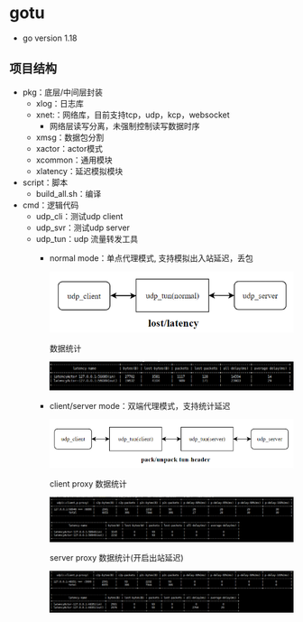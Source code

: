 # gotu

* go version 1.18

## 项目结构

* pkg：底层/中间层封装
  * xlog：日志库
  * xnet:：网络库，目前支持tcp，udp，kcp，websocket
    * 网络层读写分离，未强制控制读写数据时序
  * xmsg：数据包分割
  * xactor：actor模式
  * xcommon：通用模块
  * xlatency：延迟模拟模块
* script：脚本
  * build_all.sh：编译
* cmd：逻辑代码
  * udp_cli：测试udp client
  * udp_svr：测试udp server
  * udp_tun：udp 流量转发工具
    * normal mode：单点代理模式, 支持模拟出入站延迟，丢包

      ![1679884405633](image/README/1679884405633.png)

      数据统计

      ![1680077862063](image/README/1680077862063.png)
    * client/server mode：双端代理模式，支持统计延迟

      ![1679884422924](image/README/1679884422924.png)

      client proxy 数据统计

      ![1680419163016](image/README/1680419163016.png)

      server proxy 数据统计(开启出站延迟)

      ![1680419178933](image/README/1680419178933.png)
